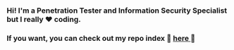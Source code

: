 ### Hi! I'm a Penetration Tester and Information Security Specialist but I really ❤️ coding.
### If you want, you can check out my repo index 🚀 <a href="https://developer.grazian.tk/" target="_blank">here </a>🚀
